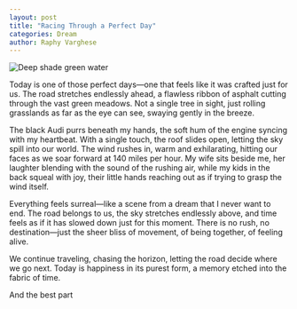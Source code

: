 ```yaml
---
layout: post
title: "Racing Through a Perfect Day"
categories: Dream
author: Raphy Varghese
---
```


![Deep shade green water](/imagina/assets/images/posts/FEB02-01.jpg)

Today is one of those perfect days—one that feels like it was crafted just for us. The road stretches endlessly ahead, a flawless ribbon of asphalt cutting through the vast green meadows. Not a single tree in sight, just rolling grasslands as far as the eye can see, swaying gently in the breeze.

The black Audi purrs beneath my hands, the soft hum of the engine syncing with my heartbeat. With a single touch, the roof slides open, letting the sky spill into our world. The wind rushes in, warm and exhilarating, hitting our faces as we soar forward at 140 miles per hour. My wife sits beside me, her laughter blending with the sound of the rushing air, while my kids in the back squeal with joy, their little hands reaching out as if trying to grasp the wind itself.

Everything feels surreal—like a scene from a dream that I never want to end. The road belongs to us, the sky stretches endlessly above, and time feels as if it has slowed down just for this moment. There is no rush, no destination—just the sheer bliss of movement, of being together, of feeling alive.

We continue traveling, chasing the horizon, letting the road decide where we go next. Today is happiness in its purest form, a memory etched into the fabric of time.

And the best part
